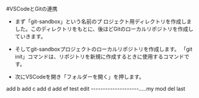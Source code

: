 #VSCodeとGitの連携

- まず「git-sandbox」という名前のプ ロジェクト用ディレクトリを作成しました。このディレクトリをもとに、後ほどGitのローカルリポジトリを作成していきます。

- そしてgit-sandboxプロジェクトのローカルリポジトリを作成します。
「git init」コマンドは、リポジトリを新規に作成するときに使用するコマンドです。

- 次にVSCodeを開き「フォルダーを開く」を押します。   

add b
add c
add d
add ef test edit
--------------------.....my mod
del last
